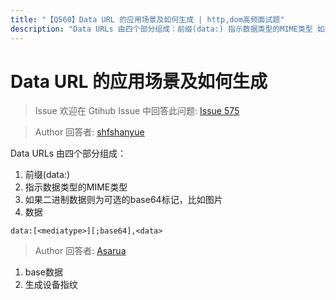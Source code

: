 ```yaml
---
title: "【Q560】Data URL 的应用场景及如何生成 | http,dom高频面试题"
description: "Data URLs 由四个部分组成：前缀(data:) 指示数据类型的MIME类型 如果二进制数据则为可选的base64标记，比如图片 数据  字节跳动面试题、阿里腾讯面试题、美团小米面试题。"
---
```


# Data URL 的应用场景及如何生成

> Issue
> 欢迎在 Gtihub Issue 中回答此问题: [Issue 575](https://github.com/shfshanyue/Daily-Question/issues/575)

> Author
> 回答者: [shfshanyue](https://github.com/shfshanyue)

Data URLs 由四个部分组成：

1. 前缀(data:)
2. 指示数据类型的MIME类型
3. 如果二进制数据则为可选的base64标记，比如图片
4. 数据

```
data:[<mediatype>][;base64],<data>
```

> Author
> 回答者: [Asarua](https://github.com/Asarua)

1. base数据
2. 生成设备指纹
